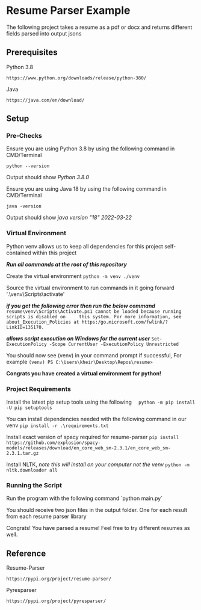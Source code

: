 <h1>Resume Parser Example</h1>

The following project takes a resume as a pdf or docx and returns different fields parsed into output jsons

<h2>Prerequisites</h2>

Python 3.8

`https://www.python.org/downloads/release/python-380/`

Java

`https://java.com/en/download/`

<h2>Setup</h2>

<h3>Pre-Checks</h3>

Ensure you are using Python 3.8 by using the following command in CMD/Terminal

`python --version`

Output should show _Python 3.8.0_

Ensure you are using Java 18 by using the following command in CMD/Terminal

`java -version`

Output should show _java version "18" 2022-03-22_

<h3>Virtual Environment</h3>

Python venv allows us to keep all dependencies for this project self-contained within this project

**_Run all commands at the root of this repository_**

Create the virtual environment
`python -m venv ./venv`

Source the virtual environment to run commands in it going forward 
'.\venv\Scripts\activate'

**_if you get the following error then run the below command_**
`resume\venv\Scripts\Activate.ps1 cannot be loaded because running scripts is disabled on    
this system. For more information, see about_Execution_Policies at https:/go.microsoft.com/fwlink/?LinkID=135170.`

**_allows script execution on Windows for the current user_** `Set-ExecutionPolicy -Scope CurrentUser -ExecutionPolicy Unrestricted`

You should now see (venv) in your command prompt if successful, For example
`(venv) PS C:\Users\kheir\Desktop\Repos\resume>`

**Congrats you have created a virtual environment for python!**

<h3>Project Requirements</h3>

Install the latest pip setup tools using the following `  python -m pip install -U pip setuptools`

You can install dependencies needed with the following command in our venv
`pip install -r .\requirements.txt`

Install exact version of spacy required for resume-parser 
`pip install https://github.com/explosion/spacy-models/releases/download/en_core_web_sm-2.3.1/en_core_web_sm-2.3.1.tar.gz`

Install NLTK, _note this will install on your computer not the venv_
`python -m nltk.downloader all`

<h3>Running the Script</h3>
Run the program with the following command `python main.py`

You should receive two json files in the output folder. One for each result from each resume parser library

Congrats! You have parsed a resume! Feel free to try different resumes as well.

<h2>Reference</h2>

Resume-Parser

`https://pypi.org/project/resume-parser/`

Pyresparser

`https://pypi.org/project/pyresparser/`